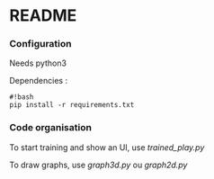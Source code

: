 # README #

### Configuration

Needs python3

Dependencies  :
```
#!bash
pip install -r requirements.txt
```

### Code organisation
To start training and show an UI, use *trained_play.py*

To draw graphs, use *graph3d.py* ou *graph2d.py*
